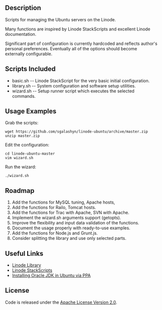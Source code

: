 ## Description

Scripts for managing the Ubuntu servers on the Linode.

Many functions are inspired by Linode StackScripts and excellent Linode documentation.

Significant part of configuration is currently hardcoded and reflects author's personal preferences.
Eventually all of the options should become externally configurable.

## Scripts Included

* basic.sh -- Linode StackScript for the very basic initial configuration.
* library.sh -- System configuration and software setup utilities.
* wizard.sh -- Setup runner script which executes the selected commands.

## Usage Examples

Grab the scripts:

    wget https://github.com/sgalashyn/linode-ubuntu/archive/master.zip
    unzip master.zip

Edit the configuration:

    cd linode-ubuntu-master
    vim wizard.sh

Run the wizard:

    ./wizard.sh

## Roadmap

1. Add the functions for MySQL tuning, Apache hosts,
1. Add the functions for Railo, Tomcat hosts.
1. Add the functions for Trac with Apache, SVN with Apache.
1. Implement the wizard.sh arguments support (getopts).
1. Improve the flexibility and input data validation of the functions.
1. Document the usage properly with ready-to-use examples.
1. Add the functions for Node.js and Grunt.js.
1. Consider splitting the library and use only selected parts.

## Useful Links

* [Linode Library](https://library.linode.com/)
* [Linode StackScripts](https://library.linode.com/stackscripts)
* [Installing Oracle JDK in Ubuntu via PPA](http://www.webupd8.org/2012/01/install-oracle-java-jdk-7-in-ubuntu-via.html)

## License

Code is released under the [Apache License Version 2.0](http://www.apache.org/licenses/LICENSE-2.0).
